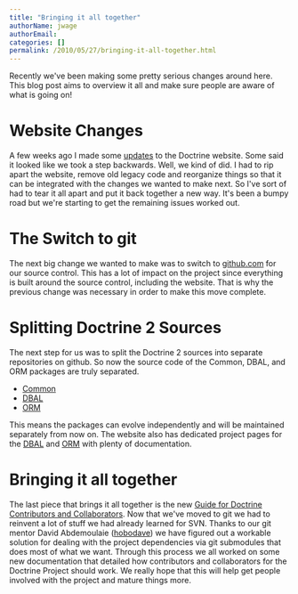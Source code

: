 ```yaml
---
title: "Bringing it all together"
authorName: jwage
authorEmail:
categories: []
permalink: /2010/05/27/bringing-it-all-together.html
---
```

Recently we've been making some pretty serious changes around here. This
blog post aims to overview it all and make sure people are aware of what
is going on!

Website Changes
===============

A few weeks ago I made some
[updates](http://www.doctrine-project.org/blog/a-few-website-changes) to
the Doctrine website. Some said it looked like we took a step backwards.
Well, we kind of did. I had to rip apart the website, remove old legacy
code and reorganize things so that it can be integrated with the changes
we wanted to make next. So I've sort of had to tear it all apart and put
it back together a new way. It's been a bumpy road but we're starting to
get the remaining issues worked out.

The Switch to git
=================

The next big change we wanted to make was to switch to
[github.com](http://www.doctrine-project.org) for our source control.
This has a lot of impact on the project since everything is built around
the source control, including the website. That is why the previous
change was necessary in order to make this move complete.

Splitting Doctrine 2 Sources
============================

The next step for us was to split the Doctrine 2 sources into separate
repositories on github. So now the source code of the Common, DBAL, and
ORM packages are truly separated.

-   [Common](http://github.com/doctrine/common)
-   [DBAL](http://github.com/doctrine/dbal)
-   [ORM](http://github.com/doctrine/doctrine2)

This means the packages can evolve independently and will be maintained
separately from now on. The website also has dedicated project pages for
the [DBAL](http://www.doctrine-project.org/projects/dbal) and
[ORM](http://www.doctrine-project.org/projects/orm) with plenty of
documentation.

Bringing it all together
========================

The last piece that brings it all together is the new [Guide for
Doctrine Contributors and
Collaborators](http://www.doctrine-project.org/contribute). Now that
we've moved to git we had to reinvent a lot of stuff we had already
learned for SVN. Thanks to our git mentor David Abdemoulaie
([hobodave](http://www.twitter.com/hobodave)) we have figured out a
workable solution for dealing with the project dependencies via git
submodules that does most of what we want. Through this process we all
worked on some new documentation that detailed how contributors and
collaborators for the Doctrine Project should work. We really hope that
this will help get people involved with the project and mature things
more.
